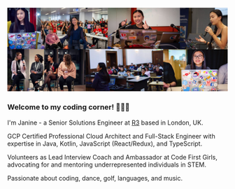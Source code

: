 [![GitHub Banner](/github-banner.jpeg "GitHub Banner")](https://www.linkedin.com/in/janine-luk/)

### Welcome to my coding corner! 👩🏻‍💻

I'm Janine - a Senior Solutions Engineer at [R3](https://r3.com/) based in London, UK. 

GCP Certified Professional Cloud Architect and Full-Stack Engineer with expertise in Java, Kotlin, JavaScript (React/Redux), and TypeScript. 

Volunteers as Lead Interview Coach and Ambassador at Code First Girls, advocating for and mentoring underrepresented individuals in STEM. 

Passionate about coding, dance, golf, languages, and music.

<!--
**ja9-look/ja9-look** is a ✨ _special_ ✨ repository because its `README.md` (this file) appears on your GitHub profile.

Here are some ideas to get you started:

- 🔭 I’m currently working on ...
- 🌱 I’m currently learning ...
- 👯 I’m looking to collaborate on ...
- 🤔 I’m looking for help with ...
- 💬 Ask me about ...
- 📫 How to reach me: ...
- 😄 Pronouns: ...
- ⚡ Fun fact: ...
-->

